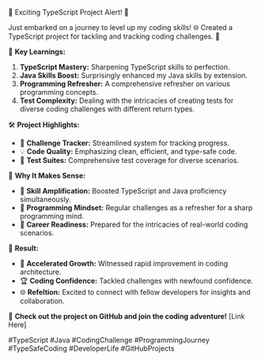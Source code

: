 🚀 Exciting TypeScript Project Alert! 🚀

Just embarked on a journey to level up my coding skills! 🌐 Created a TypeScript project for tackling and tracking coding challenges. 🚧

🌟 **Key Learnings:**
1. **TypeScript Mastery:** Sharpening TypeScript skills to perfection.
2. **Java Skills Boost:** Surprisingly enhanced my Java skills by extension.
3. **Programming Refresher:** A comprehensive refresher on various programming concepts.
4. **Test Complexity:** Dealing with the intricacies of creating tests for diverse coding challenges with different return types.

🛠️ **Project Highlights:**
- 📝 **Challenge Tracker:** Streamlined system for tracking progress.
- 💡 **Code Quality:** Emphasizing clean, efficient, and type-safe code.
- 🤖 **Test Suites:** Comprehensive test coverage for diverse scenarios.

🤯 **Why It Makes Sense:**
- 💪 **Skill Amplification:** Boosted TypeScript and Java proficiency simultaneously.
- 🔄 **Programming Mindset:** Regular challenges as a refresher for a sharp programming mind.
- 🎯 **Career Readiness:** Prepared for the intricacies of real-world coding scenarios.

🙌 **Result:**
- 🚀 **Accelerated Growth:** Witnessed rapid improvement in coding architecture.
- 🏆 **Coding Confidence:** Tackled challenges with newfound confidence.
- 🌐 **Refeltion:** Excited to connect with fellow developers for insights and collaboration.

🔗 **Check out the project on GitHub and join the coding adventure!** [Link Here]

#TypeScript #Java #CodingChallenge #ProgrammingJourney #TypeSafeCoding #DeveloperLife #GitHubProjects